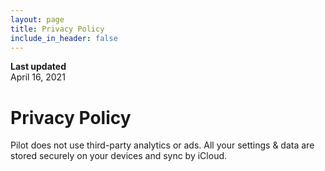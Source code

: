 ```yaml
---
layout: page
title: Privacy Policy
include_in_header: false
---
```


**Last updated**  
April 16, 2021

# Privacy Policy
Pilot does not use third-party analytics or ads.
All your settings & data are stored securely on your devices and sync by iCloud.